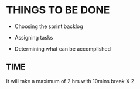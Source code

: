 # THINGS TO BE DONE

* Choosing the sprint backlog

* Assigning tasks

* Determining what can be accomplished

## TIME

It will take a maximum of 2 hrs with 10mins break X 2
